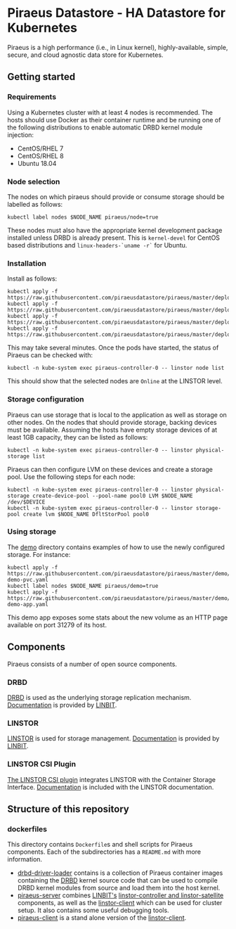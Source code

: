 # Piraeus Datastore - HA Datastore for Kubernetes

Piraeus is a high performance (i.e., in Linux kernel), highly-available, simple, secure, and cloud agnostic
data store for Kubernetes.

## Getting started

### Requirements

Using a Kubernetes cluster with at least 4 nodes is recommended.
The hosts should use Docker as their container runtime and be running one of the following distributions to enable automatic DRBD kernel module injection:

* CentOS/RHEL 7
* CentOS/RHEL 8
* Ubuntu 18.04 

### Node selection

The nodes on which piraeus should provide or consume storage should be labelled as follows:

```
kubectl label nodes $NODE_NAME piraeus/node=true
```

These nodes must also have the appropriate kernel development package installed unless DRBD is already present.
This is `kernel-devel` for CentOS based distributions and `` linux-headers-`uname -r` `` for Ubuntu.

### Installation

Install as follows:

```
kubectl apply -f https://raw.githubusercontent.com/piraeusdatastore/piraeus/master/deploy/etcd.yaml
kubectl apply -f https://raw.githubusercontent.com/piraeusdatastore/piraeus/master/deploy/controller.yaml
kubectl apply -f https://raw.githubusercontent.com/piraeusdatastore/piraeus/master/deploy/node.yaml
kubectl apply -f https://raw.githubusercontent.com/piraeusdatastore/piraeus/master/deploy/csi.yaml
```

This may take several minutes.
Once the pods have started, the status of Piraeus can be checked with:

```
kubectl -n kube-system exec piraeus-controller-0 -- linstor node list
```

This should show that the selected nodes are `Online` at the LINSTOR level.

### Storage configuration

Piraeus can use storage that is local to the application as well as storage on other nodes.
On the nodes that should provide storage, backing devices must be available.
Assuming the hosts have empty storage devices of at least 1GB capacity, they can be listed as follows:

```
kubectl -n kube-system exec piraeus-controller-0 -- linstor physical-storage list
```

Piraeus can then configure LVM on these devices and create a storage pool.
Use the following steps for each node:

```
kubectl -n kube-system exec piraeus-controller-0 -- linstor physical-storage create-device-pool --pool-name pool0 LVM $NODE_NAME /dev/$DEVICE
kubectl -n kube-system exec piraeus-controller-0 -- linstor storage-pool create lvm $NODE_NAME DfltStorPool pool0
```

### Using storage

The [demo](demo) directory contains examples of how to use the newly configured storage.
For instance:

```
kubectl apply -f https://raw.githubusercontent.com/piraeusdatastore/piraeus/master/demo/piraeus-demo-pvc.yaml
kubectl label nodes $NODE_NAME piraeus/demo=true
kubectl apply -f https://raw.githubusercontent.com/piraeusdatastore/piraeus/master/demo/piraeus-demo-app.yaml
```

This demo app exposes some stats about the new volume as an HTTP page available on port 31279 of its host.

## Components

Piraeus consists of a number of open source components.

### DRBD

[DRBD](https://github.com/LINBIT/drbd-9.0) is used as the underlying storage replication mechanism.
[Documentation](https://docs.linbit.com/docs/users-guide-9.0/) is provided by [LINBIT](https://www.linbit.com/).

### LINSTOR

[LINSTOR](https://github.com/LINBIT/linstor-server) is used for storage management.
[Documentation](https://docs.linbit.com/docs/linstor-guide/) is provided by [LINBIT](https://www.linbit.com/).

### LINSTOR CSI Plugin

[The LINSTOR CSI plugin](https://github.com/LINBIT/linstor-csi) integrates LINSTOR with the Container Storage Interface.
[Documentation](https://docs.linbit.com/docs/linstor-guide/#ch-kubernetes) is included with the LINSTOR documentation.

## Structure of this repository

### dockerfiles

This directory contains `Dockerfile`s and shell scripts for Piraeus components. Each of the subdirectories has
a `README.md` with more information.

- [drbd-driver-loader](dockerfiles/drbd-driver-loader) contains is a collection of Piraeus container images
containing the [DRBD](https://github.com/LINBIT/drbd-9.0) kernel source code that can be used to compile DRBD
kernel modules from source and load them into the host kernel.
- [piraeus-server](dockerfiles/piraeus-server) combines [LINBIT's](https://www.linbit.com)
[linstor-controller and linstor-satellite](https://github.com/LINBIT/linstor-server) components, as well as the
[linstor-client](https://github.com/LINBIT/linstor-client) which can be used for cluster setup.  It also
contains some useful debugging tools.
- [piraeus-client](dockerfiles/piraeus-client) is a stand alone version of the [linstor-client](https://github.com/LINBIT/linstor-client).
